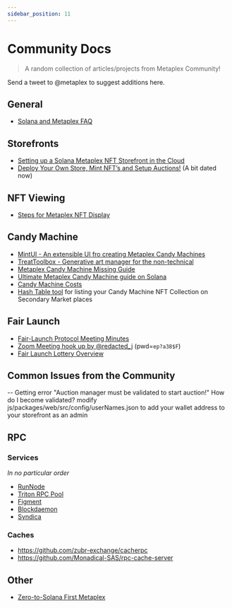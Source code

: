 ```yaml
---
sidebar_position: 11
---
```


# Community Docs

> A random collection of articles/projects from Metaplex Community!

Send a tweet to @metaplex to suggest additions here.

## General 

- [Solana and Metaplex FAQ](https://hackmd.io/@archaeopteryx/By4bpbA4F#Solana-and-Metaplex-FAQ)

## Storefronts

- [Setting up a Solana Metaplex NFT Storefront in the Cloud](https://artifact-staking.medium.com/setting-up-a-solana-metaplex-nft-storefront-in-the-cloud-a10ea2490ed9)
- [Deploy Your Own Store, Mint NFT’s and Setup Auctions!](https://solana.blog/solana-metaplex-tutorial-deploy-your-own-store-mint-nfts-and-setup-auctions/) (A bit dated now)

## NFT Viewing

- [Steps for Metaplex NFT Display
  ](https://gist.github.com/creativedrewy/9bce794ff278aae23b64e6dc8f10e906)

## Candy Machine

- [MintUI - An extensible UI fro creating Metaplex Candy Machines](https://github.com/InnerMindDAO/MintUI)
- [TreatToolbox - Generative art manager for the non-technical](https://treattoolbox.com/)
- [Metaplex Candy Machine Missing Guide](https://hackmd.io/@levicook/HJcDneEWF)
- [Ultimate Metaplex Candy Machine guide on Solana](https://medium.com/@giacavicchioli/ultimate-metaplex-candy-machine-guide-on-solana-7643ed3b7267)
- [Candy Machine Costs](https://docs.google.com/spreadsheets/d/1tEHPIUN1GccLyTsd5PS0tAQMC6ihjq48jlPPz0FK9Yg/edit#gid=0)
- [Hash Table tool](https://worldcities.aiphotos.art/hash-table) for listing your Candy Machine NFT Collection on Secondary Market places

## Fair Launch

- [Fair-Launch Protocol Meeting Minutes](https://hackmd.io/FxCiD20ETZeMbfA8on9WMg?view#Fair-Launch-Protocol)
- [Zoom Meeting hook up by @redacted_j](https://t.co/tuIljNDN4K?amp=1) (pwd=`ep?a38$F`)
- [Fair Launch Lottery Overview](https://www.youtube.com/watch?v=Ucfl_vbdYQI)

## Common Issues from the Community

-- Getting error "Auction manager must be validated to start auction!" How do I become validated? modify js/packages/web/src/config/userNames.json to add your wallet address to your storefront as an admin

## RPC

### Services

_In no particular order_

- [RunNode](https://runnode.com/)
- [Triton RPC Pool](https://rpcpool.com/)
- [Figment](https://figment.io/datahub/solana/)
- [Blockdaemon](https://blockdaemon.com/marketplace/solana/)
- [Syndica](https://syndica.io/)


### Caches

- https://github.com/zubr-exchange/cacherpc
- https://github.com/Monadical-SAS/rpc-cache-server


## Other

- [Zero-to-Solana First Metaplex](https://lightcycle.xyz/zero-to-solana-first-metaplex/)
